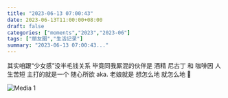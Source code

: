 ```yaml
---
title: "2023-06-13 07:00:43"
date: 2023-06-13T11:00:00+08:00
draft: false
categories: ["moments","2023","2023-06"]
tags: ["朋友圈","生活记录"]
summary: "2023-06-13 07:00:43..."
---
```


其实咱跟“少女感”没半毛钱关系
毕竟同我厮混的伙伴是 酒精 尼古丁 和 咖啡因
人生苦短 主打的就是一个 随心所欲
aka. ​老娘就是 想怎么地  就怎么地 🤪

![Media 1](/Moments/photos/2023-06-13/202306130700430.jpg)

